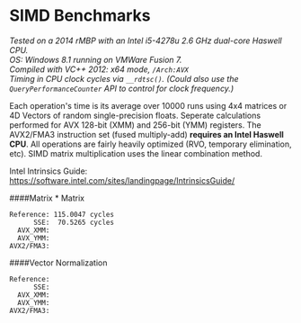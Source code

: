 SIMD Benchmarks
===============
*Tested on a 2014 rMBP with an Intel i5-4278u 2.6 GHz dual-core Haswell CPU.*  
*OS: Windows 8.1 running on VMWare Fusion 7.*  
*Compiled with VC++ 2012: x64 mode, `/Arch:AVX`*  
*Timing in CPU clock cycles via `__rdtsc()`. (Could also use the `QueryPerformanceCounter` API to control for clock frequency.)*  

Each operation's time is its average over 10000 runs using 4x4 matrices or 4D Vectors of random single-precision floats. Seperate calculations performed for AVX 128-bit (XMM) and 256-bit (YMM) registers. The AVX2/FMA3 instruction set (fused multiply-add) **requires an Intel Haswell CPU**. All operations are fairly heavily optimized (RVO, temporary elimination, etc). SIMD matrix multiplication uses the linear combination method.

Intel Intrinsics Guide: https://software.intel.com/sites/landingpage/IntrinsicsGuide/

####Matrix * Matrix  
```
Reference: 115.0047 cycles  
      SSE:  70.5265 cycles  
  AVX_XMM:  
  AVX_YMM:  
AVX2/FMA3:  
```

####Vector Normalization  
```
Reference:  
      SSE:  
  AVX_XMM:  
  AVX_YMM:  
AVX2/FMA3:  
```
